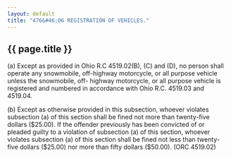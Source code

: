 ```yaml
---
layout: default 
title: "476&#46;06 REGISTRATION OF VEHICLES."
---
```


{{ page.title }}
----------------

​(a) Except as provided in Ohio R.C 4519.02(B), (C) and (D), no person
shall operate any snowmobile, off-highway motorcycle, or all purpose
vehicle unless the snowmobile, off- highway motorcycle, or all purpose
vehicle is registered and numbered in accordance with Ohio R.C. 4519.03
and 4519.04.

​(b) Except as otherwise provided in this subsection, whoever violates
subsection (a) of this section shall be fined not more than twenty-five
dollars (\$25.00). If the offender previously has been convicted of or
pleaded guilty to a violation of subsection (a) of this section, whoever
violates subsection (a) of this section shall be fined not less than
twenty-five dollars (\$25.00) nor more than fifty dollars (\$50.00).
(ORC 4519.02)
